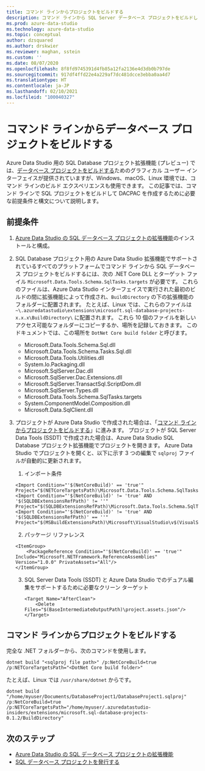 ```yaml
---
title: コマンド ラインからプロジェクトをビルドする
description: コマンド ラインから SQL Server データベース プロジェクトをビルドします
ms.prod: azure-data-studio
ms.technology: azure-data-studio
ms.topic: conceptual
author: dzsquared
ms.author: drskwier
ms.reviewer: maghan, sstein
ms.custom: ''
ms.date: 08/07/2020
ms.openlocfilehash: 8f8fd9745391d4fb85a12fa2136e4d3db0b797de
ms.sourcegitcommit: 917df4ffd22e4a229af7dc481dcce3ebba0aa4d7
ms.translationtype: HT
ms.contentlocale: ja-JP
ms.lasthandoff: 02/10/2021
ms.locfileid: "100040327"
---
```

# <a name="build-a-database-project-from-command-line"></a>コマンド ラインからデータベース プロジェクトをビルドする

Azure Data Studio 用の SQL Database プロジェクト拡張機能 (プレビュー) では、[データベース プロジェクトをビルドする](sql-database-project-extension-build.md)ためのグラフィカル ユーザー インターフェイスが提供されていますが、Windows、macOS、Linux 環境では、コマンド ラインのビルド エクスペリエンスも使用できます。 この記事では、コマンド ラインで SQL プロジェクトをビルドして DACPAC を作成するために必要な前提条件と構文について説明します。

## <a name="prerequisites"></a>前提条件

1. [Azure Data Studio の SQL データベース プロジェクトの拡張機能](sql-database-project-extension.md)のインストールと構成。

2. SQL Database プロジェクト用の Azure Data Studio 拡張機能でサポートされているすべてのプラットフォームでコマンド ラインから SQL データベース プロジェクトをビルドするには、次の .NET Core DLL とターゲット ファイル `Microsoft.Data.Tools.Schema.SqlTasks.targets` が必要です。 これらのファイルは、Azure Data Studio インターフェイスで実行された最初のビルドの間に拡張機能によって作成され、`BuildDirectory` の下の拡張機能のフォルダーに配置されます。  たとえば、Linux では、これらのファイルは `~\.azuredatastudio\extensions\microsoft.sql-database-projects-x.x.x\BuildDirectory\` に配置されます。  これら 10 個のファイルを新しいアクセス可能なフォルダーにコピーするか、場所を記録しておきます。  このドキュメントでは、この場所を `DotNet Core build folder` と呼びます。

    - Microsoft.Data.Tools.Schema.Sql.dll
    - Microsoft.Data.Tools.Schema.Tasks.Sql.dll
    - Microsoft.Data.Tools.Utilities.dll
    - System.Io.Packaging.dll
    - Microsoft.SqlServer.Dac.dll
    - Microsoft.SqlServer.Dac.Extensions.dll
    - Microsoft.SqlServer.TransactSql.ScriptDom.dll
    - Microsoft.SqlServer.Types.dll
    - Microsoft.Data.Tools.Schema.SqlTasks.targets
    - System.ComponentModel.Composition.dll
    - Microsoft.Data.SqlClient.dll

3. プロジェクトが Azure Data Studio で作成された場合は、「[コマンド ラインからプロジェクトをビルドする](#build-the-project-from-the-command-line)」に進みます。 プロジェクトが SQL Server Data Tools (SSDT) で作成された場合は、Azure Data Studio SQL Database プロジェクト拡張機能でプロジェクトを開きます。  Azure Data Studio でプロジェクトを開くと、以下に示す 3 つの編集で `sqlproj` ファイルが自動的に更新されます。

    1. インポート条件

    ```console
    <Import Condition="'$(NetCoreBuild)' == 'true'" Project="$(NETCoreTargetsPath)\Microsoft.Data.Tools.Schema.SqlTasks.targets"/> 
    <Import Condition="'$(NetCoreBuild)' != 'true' AND '$(SQLDBExtensionsRefPath)' != ''" Project="$(SQLDBExtensionsRefPath)\Microsoft.Data.Tools.Schema.SqlTasks.targets"/>
    <Import Condition="'$(NetCoreBuild)' != 'true' AND '$(SQLDBExtensionsRefPath)' == ''" Project="$(MSBuildExtensionsPath)\Microsoft\VisualStudio\v$(VisualStudioVersion)\SSDT\Microsoft.Data.Tools.Schema.SqlTasks.targets"/>
    ```

    2. パッケージ リファレンス

    ```console
    <ItemGroup>
        <PackageReference Condition="'$(NetCoreBuild)' == 'true'" Include="Microsoft.NETFramework.ReferenceAssemblies" Version="1.0.0" PrivateAssets="All"/>
    </ItemGroup>
    ```

    3. SQL Server Data Tools (SSDT) と Azure Data Studio でのデュアル編集をサポートするために必要なクリーン ターゲット

        ```console
        <Target Name="AfterClean">
            <Delete Files="$(BaseIntermediateOutputPath)\project.assets.json"/>
        </Target>
        ```

## <a name="build-the-project-from-the-command-line"></a>コマンド ラインからプロジェクトをビルドする

完全な .NET フォルダーから、次のコマンドを使用します。

```console
dotnet build "<sqlproj file path>" /p:NetCoreBuild=true /p:NETCoreTargetsPath="<DotNet Core build folder>"
```

たとえば、Linux では `/usr/share/dotnet` からです。

```console
dotnet build "/home/myuser/Documents/DatabaseProject1/DatabaseProject1.sqlproj" /p:NetCoreBuild=true /p:NETCoreTargetsPath="/home/myuser/.azuredatastudio-insiders/extensions/microsoft.sql-database-projects-0.1.2/BuildDirectory"  
```

## <a name="next-steps"></a>次のステップ

- [Azure Data Studio の SQL データベース プロジェクトの拡張機能](sql-database-project-extension.md)
- [SQL データベース プロジェクトを発行する](sql-database-project-extension-build.md#publish-a-database-project)
